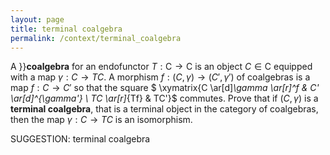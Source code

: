 ```yaml
---
layout: page
title: terminal coalgebra
permalink: /context/terminal_coalgebra
---
```

 A }}**coalgebra** for an endofunctor $T : \mathsf{C} \to \mathsf{C}$ is an object $C \in \mathsf{C}$ equipped with a map $\gamma : C \to TC$. A morphism $f : (C,\gamma) \to (C',\gamma')$ of coalgebras is a map $f : C \to C'$ so that the square
$ \xymatrix{C \ar[d]_\gamma \ar[r]^f & C' \ar[d]^{\gamma'} \\ TC \ar[r]_{Tf} & TC'}$ commutes. Prove that if $(C,\gamma)$ is a **terminal coalgebra**, that is a terminal object in the category of coalgebras, then the map $\gamma : C  \to TC$ is an isomorphism.


SUGGESTION: terminal coalgebra